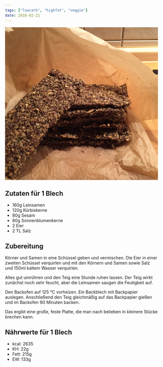 ```yaml
---
tags: ["lowcarb", "highfat", "veggie"]
date: 2016-02-21
---
```


![](../uploads/low-carb-knaeckebrot.jpg)

## Zutaten für 1 Blech
- 160g  Leinsamen
- 120g  Kürbiskerne
-  80g  Sesam
-  80g  Sonnenblumenkerne
- 2     Eier
- 2 TL  Salz

## Zubereitung
Körner und Samen in eine Schüssel geben und vermischen. Die Eier in einer zweiten Schüssel verquirlen und mit den Körnern und Samen sowie Salz und 150ml kaltem Wasser verquirlen.

Alles gut umrühren und den Teig eine Stunde ruhen lassen. Der Teig wirkt zunächst noch sehr feucht, aber die Leinsamen saugen die Feutigkeit auf.

Den Backofen auf 125 ℃ vorheizen. Ein Backblech mit Backpapier auslegen. Anschließend den Teig gleichmäßig auf das Backpapier gießen und im Backofen 90 Minuten backen.

Das ergibt eine große, feste Platte, die man nach belieben in kleinere Stücke brechen kann.

## Nährwerte für 1 Blech
- kcal: 2635
- KH:     22g
- Fett:  215g
- EW:    133g

